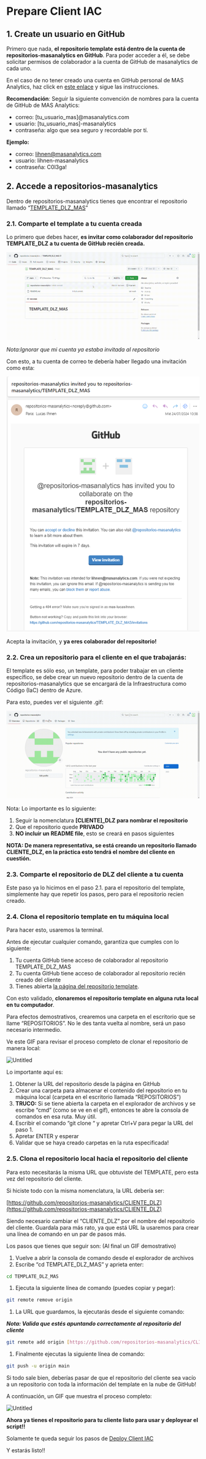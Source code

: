 # Prepare Client IAC

## 1. Create un usuario en GitHub

Primero que nada, **el repositorio template está dentro de la cuenta de repositorios-masanalytics en GitHub**. Para poder acceder a él, se debe solicitar permisos de colaborador a la cuenta de GitHub de masanalytics de cada uno. 

En el caso de no tener creado una cuenta en GitHub personal de MAS Analytics, haz click en [este enlace](https://github.com/signup?ref_cta=Sign+up&ref_loc=header+logged+out&ref_page=%2F&source=header-home) y sigue las instrucciones.

**Recomendación**: Seguir la siguiente convención de nombres para la cuenta de GitHub de MAS Analytics:

- correo: [tu_usuario_mas]@masanalytics.com
- usuario: [tu_usuario_mas]-masanalytics
- contraseña: algo que sea seguro y recordable por tí.

**Ejemplo:**

- correo: lihnen@masanalytics.com
- usuario: lihnen-masanalytics
- contraseña: C0l3ga!

## 2. Accede a repositorios-masanalytics

Dentro de repositorios-masanalytics tienes que encontrar el repositorio llamado “[TEMPLATE_DLZ_MAS](https://github.com/repositorios-masanalytics/TEMPLATE_DLZ_MAS)”

### 2.1. Comparte el template a tu cuenta creada

Lo primero que debes hacer, **es invitar como colaborador del repositorio TEMPLATE_DLZ a tu cuenta de GitHub recién creada.**

![Untitled](gifs/ShareGithub.gif)

*Nota:Ignorar que mi cuenta ya estaba invitada al repositorio*

Con esto, a tu cuenta de correo te debería haber llegado una invitación como esta:

![Untitled](images/repoInvite.png)

Acepta la invitación, y **ya eres colaborador del repositorio!**

### 2.2. Crea un repositorio para el cliente en el que trabajarás:

El template es sólo eso, un template, para poder trabajar en un cliente específico, se debe crear un nuevo repositorio dentro de la cuenta de repositorios-masanalytics que se encargará de la Infraestructura como Código (IaC) dentro de Azure.

Para esto, puedes ver el siguiente .gif:

![Untitled](gifs/create_repo.gif)

Nota: Lo importante es lo siguiente:

1. Seguir la nomenclatura **[CLIENTE]_DLZ para nombrar el repositorio**
2. Que el repositorio quede **PRIVADO**
3. **NO incluir un README file**, esto se creará en pasos siguientes

**NOTA: De manera representativa, se está creando un repositorio llamado CLIENTE_DLZ, en la práctica esto tendrá el nombre del cliente en cuestión.** 

### 2.3. Comparte el repositorio de DLZ del cliente a tu cuenta

Este paso ya lo hicimos en el paso 2.1. para el repositorio del template, simplemente hay que repetir los pasos, pero para el repositorio recien creado.

### 2.4. Clona el repositorio template en tu máquina local

Para hacer esto, usaremos la terminal.

Antes de ejecutar cualquier comando, garantiza que cumples con lo siguiente:

1. Tu cuenta GitHub tiene acceso de colaborador al repositorio TEMPLATE_DLZ_MAS
2. Tu cuenta GitHub tiene acceso de colaborador al repositorio recién creado del cliente
3. Tienes abierta [la página del repositorio template](https://github.com/repositorios-masanalytics/TEMPLATE_DLZ_MAS).

Con esto validado, **clonaremos el repositorio template en alguna ruta local en tu computador**. 

Para efectos demostrativos, crearemos una carpeta en el escritorio que se llame “REPOSITORIOS”. No le des tanta vuelta al nombre, será un paso necesario intermedio.

Ve este GIF para revisar el proceso completo de clonar el repositorio de manera local:

![Untitled](gifs/GitCloneRepo.gif)

Lo importante aquí es:

1. Obtener la URL del repositorio desde la página en GitHub
2. Crear una carpeta para almacenar el contenido del repositorio en tu máquina local (carpeta en el escritorio llamada “REPOSITORIOS”)
3. **TRUCO:** Si se tiene abierta la carpeta en el explorador de archivos y se escribe “cmd” (como se ve en el gif), entonces te abre la consola de comandos en esa ruta. Muy útil.
4. Escribir el comando “git clone “ y apretar Ctrl+V para pegar la URL del paso 1.
5. Apretar ENTER y esperar
6. Validar que se haya creado carpetas en la ruta especificada!

### 2.5. Clona el repositorio local hacia el repositorio del cliente

Para esto necesitarás la misma URL que obtuviste del TEMPLATE, pero esta vez del repositorio del cliente.

Si hiciste todo con la misma nomenclatura, la URL debería ser:

[https://github.com/repositorios-masanalytics/CLIENTE_DLZ](https://github.com/repositorios-masanalytics/CLIENTE_DLZ)

Siendo necesario cambiar el “CLIENTE_DLZ” por el nombre del repositorio del cliente. Guardala para más rato, ya que está URL la usaremos para crear una línea de comando en un par de pasos más.

Los pasos que tienes que seguir son: (Al final un GIF demostrativo)

1. Vuelve a abrir la consola de comando desde el explorador de archivos
2. Escribe “cd TEMPLATE_DLZ_MAS” y aprieta enter:

```bash
cd TEMPLATE_DLZ_MAS
```

1. Ejecuta la siguiente línea de comando (puedes copiar y pegar):

```bash
git remote remove origin
```

1. La URL que guardamos, la ejecutarás desde el siguiente comando:

***Nota: Valida que estés apuntando correctamente al repositorio del cliente***

```bash
git remote add origin [https://github.com/repositorios-masanalytics/CLIENTE_DLZ](https://github.com/repositorios-masanalytics/CLIENTE_DLZ)
```

1. Finalmente ejecutas la siguiente línea de comando:

```bash
git push -u origin main
```

Si todo sale bien, deberías pasar de que el repositorio del cliente sea vacío a un repositorio con toda la información del template en la nube de GitHub!

A continuación, un GIF que muestra el proceso completo:

![Untitled](gifs/RemoteBranchClone.gif)

**Ahora ya tienes el repositorio para tu cliente listo para usar y deployear el script!!**

Solamente te queda seguir los pasos de [Deploy Client IAC](How_To_Deploy_Client_IAC.md)

Y estarás listo!!
